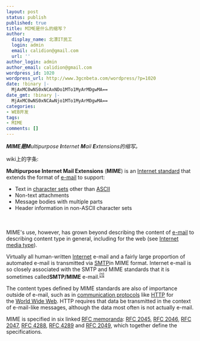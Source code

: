 ```yaml
---
layout: post
status: publish
published: true
title: MIME是什么的缩写？
author:
  display_name: 北漂IT民工
  login: admin
  email: calidion@gmail.com
  url: ''
author_login: admin
author_email: calidion@gmail.com
wordpress_id: 1020
wordpress_url: http://www.3gcnbeta.com/wordpress/?p=1020
date: !binary |-
  MjAxMC0wNS0xNCAxNDo1MTo1MyArMDgwMA==
date_gmt: !binary |-
  MjAxMC0wNS0xNCAwNjo1MTo1MyArMDgwMA==
categories:
- WEB开发
tags:
- MIME
comments: []
---
```

<p><em><strong>MIME是M</strong>ultipurpose&nbsp;<strong>I</strong>nternet&nbsp;<strong>M</strong>ail&nbsp;<strong>E</strong>xtensions的缩写。</em></p>
<p>wiki上的字条:</p>
<p><strong>Multipurpose Internet Mail Extensions</strong> (<strong>MIME</strong>) is an&nbsp;<a title="Internet standard" href="http://en.wikipedia.org/wiki/Internet_standard">Internet standard</a> that extends the format of&nbsp;<a title="Electronic mail" href="http://en.wikipedia.org/wiki/Electronic_mail">e-mail</a> to support:</p>
<ul>
<li>Text in&nbsp;<a title="Character set" href="http://en.wikipedia.org/wiki/Character_set">character sets</a> other than&nbsp;<a title="ASCII" href="http://en.wikipedia.org/wiki/ASCII">ASCII</a></li>
<li>Non-text attachments</li>
<li>Message bodies with multiple parts</li>
<li>Header information in non-ASCII character sets</li><br />
</ul><br />
MIME's use, however, has grown beyond describing the content of&nbsp;<a title="Electronic mail" href="http://en.wikipedia.org/wiki/Electronic_mail">e-mail</a> to describing content type in general, including for the web (see&nbsp;<a title="Internet media type" href="http://en.wikipedia.org/wiki/Internet_media_type">Internet media type</a>).</p>
<p>Virtually all human-written&nbsp;<a title="Internet" href="http://en.wikipedia.org/wiki/Internet">Internet</a> e-mail and a fairly large proportion of automated e-mail is transmitted via&nbsp;<a title="Simple Mail Transfer Protocol" href="http://en.wikipedia.org/wiki/Simple_Mail_Transfer_Protocol">SMTP</a>in MIME format. Internet e-mail is so closely associated with the SMTP and MIME standards that it is sometimes called<strong>SMTP/MIME</strong> e-mail.<sup><a href="http://en.wikipedia.org/wiki/MIME#cite_note-0">[1]</a></sup></p>
<p>The content types defined by MIME standards are also of importance outside of e-mail, such as in&nbsp;<a title="Protocol (computing)" href="http://en.wikipedia.org/wiki/Protocol_(computing)">communication protocols</a> like&nbsp;<a title="HyperText Transfer Protocol" href="http://en.wikipedia.org/wiki/HyperText_Transfer_Protocol">HTTP</a> for the&nbsp;<a title="World Wide Web" href="http://en.wikipedia.org/wiki/World_Wide_Web">World Wide Web</a>. HTTP requires that data be transmitted in the context of e-mail-like messages, although the data most often is not actually e-mail.</p>
<p>MIME is specified in six linked&nbsp;<a title="Request for Comments" href="http://en.wikipedia.org/wiki/Request_for_Comments">RFC memoranda</a>:&nbsp;<a href="http://tools.ietf.org/html/rfc2045">RFC 2045</a>,&nbsp;<a href="http://tools.ietf.org/html/rfc2046">RFC 2046</a>,&nbsp;<a href="http://tools.ietf.org/html/rfc2047">RFC 2047</a>,&nbsp;<a href="http://tools.ietf.org/html/rfc4288">RFC 4288</a>,&nbsp;<a href="http://tools.ietf.org/html/rfc4289">RFC 4289</a> and&nbsp;<a href="http://tools.ietf.org/html/rfc2049">RFC 2049</a>, which together define the specifications.</p>
